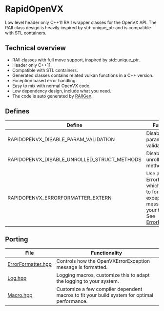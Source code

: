 # RapidOpenVX
Low level header only C++11 RAII wrapper classes for the OpenVX API. 
The RAII class design is heavily inspired by std::unique_ptr and is compatible with STL containers.

## Technical overview
* RAII classes with full move support, inspired by std::unique_ptr.
* Header only C++11.
* Compatible with STL containers.
* Generated classes contains related vulkan functions in a C++ version.
* Exception based error handling.
* Easy to mix with normal OpenVX code.
* Low dependency design, include what you need.
* The code is auto generated by [RAIIGen](https://github.com/Unarmed1000/RAIIGen).



## Defines

Define                                      | Functionality
--------------------------------------------|------------------------
RAPIDOPENVX_DISABLE_PARAM_VALIDATION        | Disable input parameter validation
RAPIDOPENVX_DISABLE_UNROLLED_STRUCT_METHODS | Disable the unrolled structs methods.
RAPIDOPENVX_ERRORFORMATTER_EXTERN           | Use an extern ErrorFormatter, which allows you to format the exception message to fit your framework. See [ErrorFormatter.hpp](include/RapidVulkan/System/ErrorFormatter.hpp)

## Porting

File                                                                | Functionality
--------------------------------------------------------------------|------------------------
[ErrorFormatter.hpp](include/RapidOpenVX/System/ErrorFormatter.hpp) | Controls how the OpenVXErrorException message is formatted.
[Log.hpp](include/RapidOpenVX/System/Log.hpp)                       | Logging macros, customize this to adapt the logging to your system.
[Macro.hpp](include/RapidOpenVX/System/Macro.hpp)                   | Customize a few compiler dependent macros to fit your build system for optimal performance.
